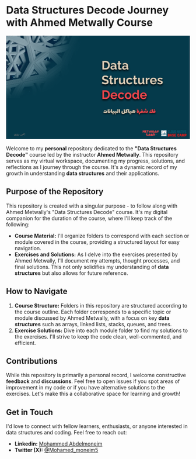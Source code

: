 # Data Structures Decode Journey with Ahmed Metwally Course

![Data Structures Decode](ds_cover.png)

Welcome to my **personal** repository dedicated to the **"Data Structures Decode"** course led by the instructor **Ahmed Metwally**. This repository serves as my virtual workspace, documenting my progress, solutions, and reflections as I journey through the course. It's a dynamic record of my growth in understanding **data structures** and their applications.

## Purpose of the Repository

This repository is created with a singular purpose - to follow along with Ahmed Metwally's "Data Structures Decode" course. It's my digital companion for the duration of the course, where I'll keep track of the following:

- **Course Material:** I'll organize folders to correspond with each section or module covered in the course, providing a structured layout for easy navigation.
- **Exercises and Solutions:** As I delve into the exercises presented by Ahmed Metwally, I'll document my attempts, thought processes, and final solutions. This not only solidifies my understanding of **data structures** but also allows for future reference.

## How to Navigate

1. **Course Structure:** Folders in this repository are structured according to the course outline. Each folder corresponds to a specific topic or module discussed by Ahmed Metwally, with a focus on key **data structures** such as arrays, linked lists, stacks, queues, and trees.
2. **Exercise Solutions:** Dive into each module folder to find my solutions to the exercises. I'll strive to keep the code clean, well-commented, and efficient.

## Contributions

While this repository is primarily a personal record, I welcome constructive **feedback** and **discussions**. Feel free to open issues if you spot areas of improvement in my code or if you have alternative solutions to the exercises. Let's make this a collaborative space for learning and growth!

## Get in Touch

I'd love to connect with fellow learners, enthusiasts, or anyone interested in data structures and coding. Feel free to reach out:

- **Linkedin:** [Mohammed Abdelmoneim](https://www.linkedin.com/in/m0neim/)
- **Twitter (X):** [@Mohamed_moneim5](https://twitter.com/Mohamed_moneim5)
